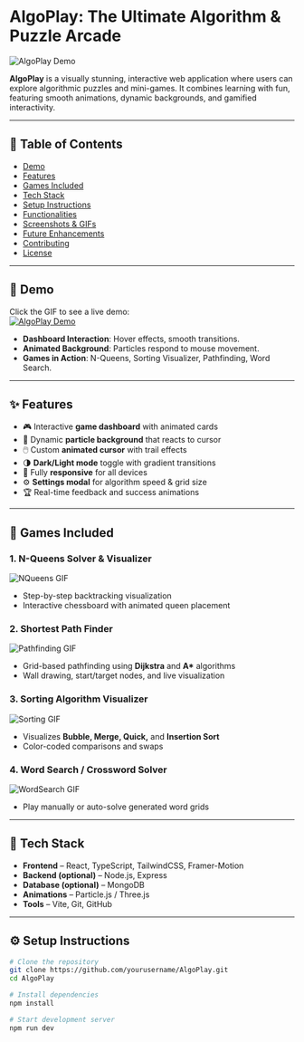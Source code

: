 # AlgoPlay: The Ultimate Algorithm & Puzzle Arcade

![AlgoPlay Demo](screenshots/demo.gif)

**AlgoPlay** is a visually stunning, interactive web application where users can explore algorithmic puzzles and mini-games. It combines learning with fun, featuring smooth animations, dynamic backgrounds, and gamified interactivity.

---

## 📘 Table of Contents
- [Demo](#demo)
- [Features](#features)
- [Games Included](#games-included)
- [Tech Stack](#tech-stack)
- [Setup Instructions](#setup-instructions)
- [Functionalities](#functionalities)
- [Screenshots & GIFs](#screenshots--gifs)
- [Future Enhancements](#future-enhancements)
- [Contributing](#contributing)
- [License](#license)

---

## 🚀 Demo

Click the GIF to see a live demo:  
[![AlgoPlay Demo](screenshots/demo.gif)](https://your-demo-link.com)

- **Dashboard Interaction**: Hover effects, smooth transitions.  
- **Animated Background**: Particles respond to mouse movement.  
- **Games in Action**: N-Queens, Sorting Visualizer, Pathfinding, Word Search.

---

## ✨ Features

- 🎮 Interactive **game dashboard** with animated cards  
- 🌌 Dynamic **particle background** that reacts to cursor  
- 🖱️ Custom **animated cursor** with trail effects  
- 🌗 **Dark/Light mode** toggle with gradient transitions  
- 📱 Fully **responsive** for all devices  
- ⚙️ **Settings modal** for algorithm speed & grid size  
- 🏆 Real-time feedback and success animations  

---

## 🎯 Games Included

### 1. N-Queens Solver & Visualizer  
![NQueens GIF](screenshots/nqueens.gif)  
- Step-by-step backtracking visualization  
- Interactive chessboard with animated queen placement  

### 2. Shortest Path Finder  
![Pathfinding GIF](screenshots/pathfinding.gif)  
- Grid-based pathfinding using **Dijkstra** and **A\*** algorithms  
- Wall drawing, start/target nodes, and live visualization  

### 3. Sorting Algorithm Visualizer  
![Sorting GIF](screenshots/sorting.gif)  
- Visualizes **Bubble, Merge, Quick,** and **Insertion Sort**  
- Color-coded comparisons and swaps  

### 4. Word Search / Crossword Solver  
![WordSearch GIF](screenshots/wordsearch.gif)  
- Play manually or auto-solve generated word grids  

---

## 🧩 Tech Stack

- **Frontend** – React, TypeScript, TailwindCSS, Framer-Motion  
- **Backend (optional)** – Node.js, Express  
- **Database (optional)** – MongoDB  
- **Animations** – Particle.js / Three.js  
- **Tools** – Vite, Git, GitHub  

---

## ⚙️ Setup Instructions

```bash
# Clone the repository
git clone https://github.com/yourusername/AlgoPlay.git
cd AlgoPlay

# Install dependencies
npm install

# Start development server
npm run dev

